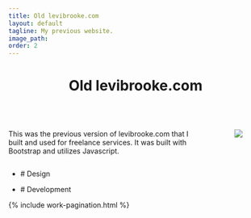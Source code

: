 ```yaml
---
title: Old levibrooke.com
layout: default
tagline: My previous website.
image_path: 
order: 2
---
```


<header>
    <h1>Old levibrooke.com</h1>
</header>

<section class="row">
    <div class="post-content offset-by-two eight columns">
        <p>This was the previous version of levibrooke.com that I built and used for freelance services. It was built with Bootstrap and utilizes Javascript.</p>
        <figure class="image-wide">
            <img src="{{ site.url }}/assets/oldwebsite.png">
        </figure>
    </div>
    <aside class="post-meta two columns">
        <ul>
            <li><p>&#35; Design</p></li>
            <li><p>&#35; Development</p></li>
        </ul>
    </aside>
</section>
<section>
    {% include work-pagination.html %}
</section>
